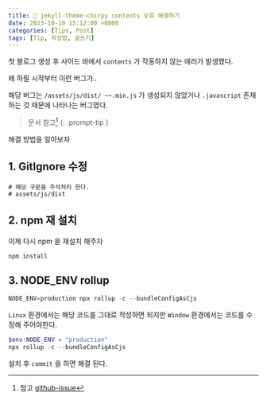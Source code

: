 ```yaml
---
title: 🥜 jekyll-theme-chirpy contents 오류 해결하기
date: 2023-10-10 15:12:00 +0800
categories: [Tips, Post]
tags: [Tip, 작성법, 글쓰기]
---
```


첫 블로그 생성 후 사이드 바에서 `contents` 가 작동하지 않는 에러가 발생했다.

왜 하필 시작부터 이런 버그가..

해당 버그는 `/assets/js/dist/ ~~.min.js` 가 생성되지 않았거나 `.javascript` 존재하는 것 때문에 나타나는 버그였다.

> 문서 참고[^doc] 
{: .prompt-tip }

해결 방법을 알아보자

## 1. GitIgnore 수정

```gitignore
# 해당 구문을 주석처리 한다.
# assets/js/dist
```

## 2. npm 재 설치

이제 다시 npm 을 재설치 해주자

```
npm install
```

## 3. NODE_ENV rollup

```powershell
NODE_ENV=production npx rollup -c --bundleConfigAsCjs
```

`Linux` 환경에서는 해당 코드를 그대로 작성하면 되지만 `Window` 환경에서는 코드를 수정해 주어야한다.

```powershell
$env:NODE_ENV = "production"
npx rollup -c --bundleConfigAsCjs
```

설치 후 `commit` 을 하면 해결 된다.

[^doc]:참고 [github-issue](https://github.com/cotes2020/jekyll-theme-chirpy/issues/1090)